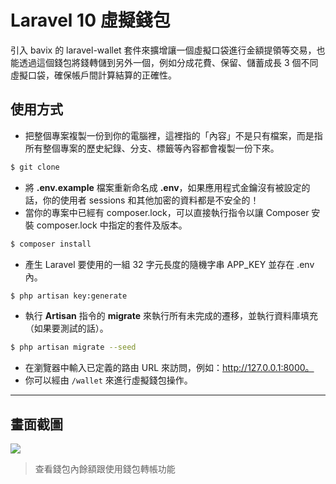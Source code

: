 # Laravel 10 虛擬錢包

引入 bavix 的 laravel-wallet 套件來擴增讓一個虛擬口袋進行金額提領等交易，也能透過這個錢包將錢轉儲到另外一個，例如分成花費、保留、儲蓄成長 3 個不同虛擬口袋，確保帳戶間計算結算的正確性。

## 使用方式
- 把整個專案複製一份到你的電腦裡，這裡指的「內容」不是只有檔案，而是指所有整個專案的歷史紀錄、分支、標籤等內容都會複製一份下來。
```sh
$ git clone
```
- 將 __.env.example__ 檔案重新命名成 __.env__，如果應用程式金鑰沒有被設定的話，你的使用者 sessions 和其他加密的資料都是不安全的！
- 當你的專案中已經有 composer.lock，可以直接執行指令以讓 Composer 安裝 composer.lock 中指定的套件及版本。
```sh
$ composer install
```
- 產生 Laravel 要使用的一組 32 字元長度的隨機字串 APP_KEY 並存在 .env 內。
```sh
$ php artisan key:generate
```
- 執行 __Artisan__ 指令的 __migrate__ 來執行所有未完成的遷移，並執行資料庫填充（如果要測試的話）。
```sh
$ php artisan migrate --seed
```
- 在瀏覽器中輸入已定義的路由 URL 來訪問，例如：http://127.0.0.1:8000。
- 你可以經由 `/wallet` 來進行虛擬錢包操作。

----

## 畫面截圖
![](https://i.imgur.com/rBC315L.png)
> 查看錢包內餘額跟使用錢包轉帳功能